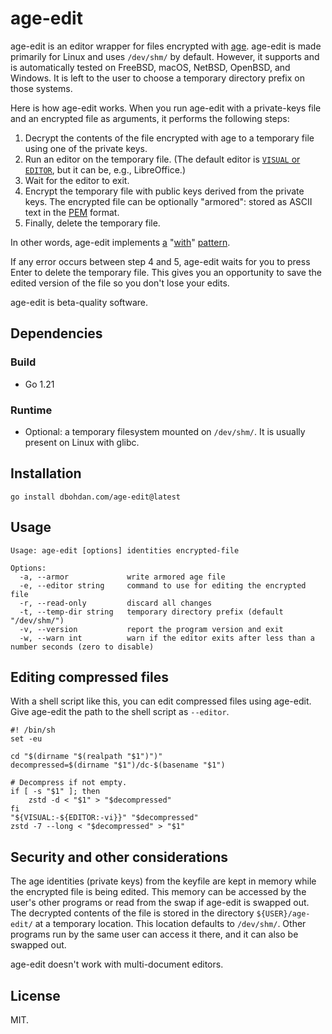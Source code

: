 # age-edit

age-edit is an editor wrapper for files encrypted with [age](https://github.com/FiloSottile/age).
age-edit is made primarily for Linux and uses `/dev/shm/` by default.
However, it supports and is automatically tested on FreeBSD, macOS, NetBSD, OpenBSD, and Windows.
It is left to the user to choose a temporary directory prefix on those systems.

Here is how age-edit works.
When you run age-edit with a private-keys file and an encrypted file as arguments, it performs the following steps:

1. Decrypt the contents of the file encrypted with age to a temporary file using one of the private keys.
2. Run an editor on the temporary file.
  (The default editor is [`VISUAL` or `EDITOR`](https://unix.stackexchange.com/questions/4859/visual-vs-editor-what-s-the-difference), but it can be, e.g., LibreOffice.)
3. Wait for the editor to exit.
4. Encrypt the temporary file with public keys derived from the private keys.
   The encrypted file can be optionally "armored": stored as ASCII text in the [PEM](https://en.wikipedia.org/wiki/Privacy-Enhanced_Mail) format.
5. Finally, delete the temporary file.

In other words, age-edit implements
[a](https://wiki.tcl-lang.org/39218)
"[with](https://www.python.org/dev/peps/pep-0343/)"
[pattern](https://clojuredocs.org/clojure.core/with-open).

If any error occurs between step 4 and 5, age-edit waits for you to press Enter to delete the temporary file.
This gives you an opportunity to save the edited version of the file so you don't lose your edits.

age-edit is beta-quality software.

## Dependencies

### Build

- Go 1.21

### Runtime

- Optional: a temporary filesystem mounted on `/dev/shm/`.
  It is usually present on Linux with glibc.

## Installation

```shell
go install dbohdan.com/age-edit@latest
```

## Usage

```
Usage: age-edit [options] identities encrypted-file

Options:
  -a, --armor             write armored age file
  -e, --editor string     command to use for editing the encrypted file
  -r, --read-only         discard all changes
  -t, --temp-dir string   temporary directory prefix (default "/dev/shm/")
  -v, --version           report the program version and exit
  -w, --warn int          warn if the editor exits after less than a number seconds (zero to disable)
```

## Editing compressed files

With a shell script like this, you can edit compressed files using age-edit.
Give age-edit the path to the shell script as `--editor`.

```shell
#! /bin/sh
set -eu

cd "$(dirname "$(realpath "$1")")"
decompressed=$(dirname "$1")/dc-$(basename "$1")

# Decompress if not empty.
if [ -s "$1" ]; then
    zstd -d < "$1" > "$decompressed"
fi
"${VISUAL:-${EDITOR:-vi}}" "$decompressed"
zstd -7 --long < "$decompressed" > "$1"
```

## Security and other considerations

The age identities (private keys) from the keyfile are kept in memory while the encrypted file is being edited.
This memory can be accessed by the user's other programs or read from the swap if age-edit is swapped out.
The decrypted contents of the file is stored in the directory `${USER}/age-edit/` at a temporary location.
This location defaults to `/dev/shm/`.
Other programs run by the same user can access it there, and it can also be swapped out.

age-edit doesn't work with multi-document editors.

## License

MIT.
